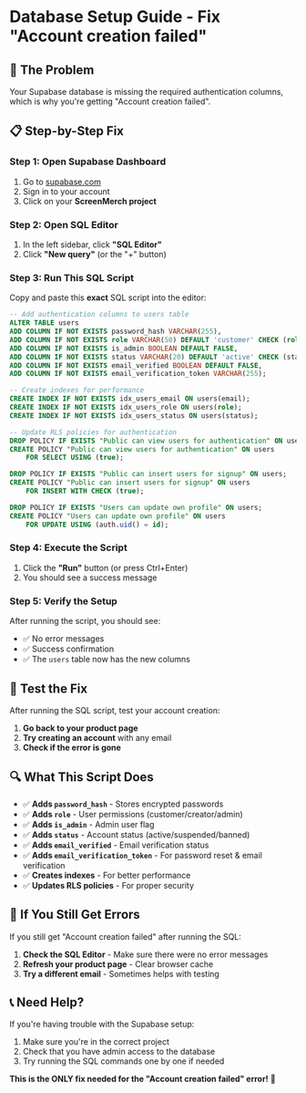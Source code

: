 # Database Setup Guide - Fix "Account creation failed"

## 🎯 **The Problem**
Your Supabase database is missing the required authentication columns, which is why you're getting "Account creation failed".

## 📋 **Step-by-Step Fix**

### **Step 1: Open Supabase Dashboard**
1. Go to [supabase.com](https://supabase.com)
2. Sign in to your account
3. Click on your **ScreenMerch project**

### **Step 2: Open SQL Editor**
1. In the left sidebar, click **"SQL Editor"**
2. Click **"New query"** (or the "+" button)

### **Step 3: Run This SQL Script**
Copy and paste this **exact** SQL script into the editor:

```sql
-- Add authentication columns to users table
ALTER TABLE users 
ADD COLUMN IF NOT EXISTS password_hash VARCHAR(255),
ADD COLUMN IF NOT EXISTS role VARCHAR(50) DEFAULT 'customer' CHECK (role IN ('customer', 'creator', 'admin')),
ADD COLUMN IF NOT EXISTS is_admin BOOLEAN DEFAULT FALSE,
ADD COLUMN IF NOT EXISTS status VARCHAR(20) DEFAULT 'active' CHECK (status IN ('active', 'suspended', 'banned')),
ADD COLUMN IF NOT EXISTS email_verified BOOLEAN DEFAULT FALSE,
ADD COLUMN IF NOT EXISTS email_verification_token VARCHAR(255);

-- Create indexes for performance
CREATE INDEX IF NOT EXISTS idx_users_email ON users(email);
CREATE INDEX IF NOT EXISTS idx_users_role ON users(role);
CREATE INDEX IF NOT EXISTS idx_users_status ON users(status);

-- Update RLS policies for authentication
DROP POLICY IF EXISTS "Public can view users for authentication" ON users;
CREATE POLICY "Public can view users for authentication" ON users
    FOR SELECT USING (true);

DROP POLICY IF EXISTS "Public can insert users for signup" ON users;
CREATE POLICY "Public can insert users for signup" ON users
    FOR INSERT WITH CHECK (true);

DROP POLICY IF EXISTS "Users can update own profile" ON users;
CREATE POLICY "Users can update own profile" ON users
    FOR UPDATE USING (auth.uid() = id);
```

### **Step 4: Execute the Script**
1. Click the **"Run"** button (or press Ctrl+Enter)
2. You should see a success message

### **Step 5: Verify the Setup**
After running the script, you should see:
- ✅ No error messages
- ✅ Success confirmation
- ✅ The `users` table now has the new columns

## 🧪 **Test the Fix**

After running the SQL script, test your account creation:

1. **Go back to your product page**
2. **Try creating an account** with any email
3. **Check if the error is gone**

## 🔍 **What This Script Does**

- ✅ **Adds `password_hash`** - Stores encrypted passwords
- ✅ **Adds `role`** - User permissions (customer/creator/admin)
- ✅ **Adds `is_admin`** - Admin user flag
- ✅ **Adds `status`** - Account status (active/suspended/banned)
- ✅ **Adds `email_verified`** - Email verification status
- ✅ **Adds `email_verification_token`** - For password reset & email verification
- ✅ **Creates indexes** - For better performance
- ✅ **Updates RLS policies** - For proper security

## 🚨 **If You Still Get Errors**

If you still get "Account creation failed" after running the SQL:

1. **Check the SQL Editor** - Make sure there were no error messages
2. **Refresh your product page** - Clear browser cache
3. **Try a different email** - Sometimes helps with testing

## 📞 **Need Help?**

If you're having trouble with the Supabase setup:
1. Make sure you're in the correct project
2. Check that you have admin access to the database
3. Try running the SQL commands one by one if needed

**This is the ONLY fix needed for the "Account creation failed" error!** 🎯 
